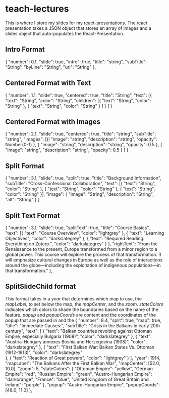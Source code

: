 # teach-lectures
This is where I store my slides for my react-presentations. The react presentation takes a JSON object that stores an array of images and a slides object that auto-populates the React-Presentation.

## Intro Format
{
  "number": 0.1,
  "slide": true,
  "intro": true,
  "title": "string",
  "subTitle": "String",
  "byLine": "String",
  "url": "String"
},

## Centered Format with Text
{
  "number": 1.1,
  "slide": true,
  "centered": true,
  "title": "String",
  "text": [{
      "text": "String",
      "color": "String",
      "children": [{
          "text": "String",
          "color": "String"
        },
        {
          "text": "String",
          "color": "String"
        }
      ]
    }
  ]
}

## Centered Format with Images
{
  "number": 2.1,
  "slide": true,
  "centered": true,
  "title": "string",
  "subTitle": "string",
  "images": [{l
      "image": "string",
      "description": "string",
      "opacity": Number(0-1)
    },
    {
      "image": "string",
      "description": "string",
      "opacity": 0.5
    },
    {
      "image": "string",
      "description": "string",
      "opacity": 0.5
    }
  ]
}
## Split Format
{
  "number": 3.1,
  "slide": true,
  "split": true,
  "title": "Background Information",
  "subTitle": "Cross-Confessional Collaboration",
  "text": [{
      "text": "String",
      "color": "String"
    },
    {
      "text": "String",
      "color": "String"
    },
    {
      "text": "String",
      "color": "String"
    }],
  "image": {
    "image": "String",
    "description": "String",
    "alt": "String"
  }
}

## Split Text Format
{
  "number": 3.1,
  "slide": true,
  "splitText": true,
  "title": "Course Basics",
  "text": [{
      "text": "Course Overview",
      "color": "lightgrey"
    },
    {
      "text": "Learning Objectives",
      "color": "darkslategrey"
    },
    {
      "text": "Required Reading: Everything on Zotero.",
      "color": "darkslategrey"
    }
  ],
  "rightText": "From the Renaissance to the present, Europe transformed from a minor region to a global power. This course will explore the process of that transformation. It will emphasize cultural changes in Europe as well as the role of interactions around the globe—including the exploitation of indigenous populations—in that transformation."
},

## SplitSlideChild format
This format takes in a _year_ that determines which map to use, the _mapLabel_, to set below the map, the _mapCenter_, and the _zoom_. _stateColors_ indicates which colors to shade the boundaries based on the name of the feature. _popup_ and _popupCoords_ are content and the coordinates of the popup that are passed in and the 
  {
    "number": 8.4,
    "split": true,
    "map": true, 
		"title": "Immediate Causes:",
    "subTitle": "Crisis in the Balkans in early 20th century",
    "text": [
      {
        "text": "Balkan countries revolting against Ottoman Empire, especially Bulgaria (1908)",
        "color": "darkslategrey"
      },
      {
        "text": "Austria-Hungary annexes Bosnia and Herzegovina (1908)",
        "color": "darkslategrey"
      },
      {
        "text": "First Balkan War: Balkan States Vs. Ottoman (1912-1913)",
        "color": "darkslategrey"  
      },
      {
        "text": "Reaction of Great powers",
        "color": "lightgrey"
      }
    ],
    "year": 1914,
    "mapLabel": "The Balkans  After the First Balkan War",
    "mapCenter": [52.0, 10.0],
    "zoom": 5,
    "stateColors": {
      "Ottoman Empire": "yellow",
      "German Empire": "red",
      "Russian Empire": "green",
      "Austro-Hungarian Empire": "darkorange",
      "France": "blue",
      "United Kingdom of Great Britain and Ireland": "purple"
    },
    "popup": "Austro-Hungarian Empire",
    "popupCoords": [48.0, 11.0]
  },
